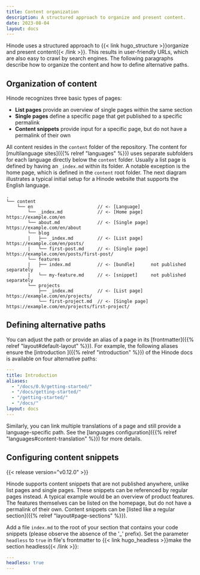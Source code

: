 ```yaml
---
title: Content organization
description: A structured approach to organize and present content.
date: 2023-08-04
layout: docs
---
```


Hinode uses a structured approach to {{< link hugo_structure >}}organize and present content{{< /link >}}. This results in user-friendly URLs, which are also easy to crawl by search engines. The following paragraphs describe how to organize the content and how to define alternative paths.

## Organization of content

Hinode recognizes three basic types of pages:

- **List pages** provide an overview of single pages within the same section
- **Single pages** define a specific page that get published to a specific permalink
- **Content snippets** provide input for a specific page, but do not have a permalink of their own

All content resides in the `content` folder of the repository. The content for [multilanguage sites]({{% relref "languages" %}}) uses separate subfolders for each language directly below the `content` folder. Usually a list page is defined by having an `_index.md` within its folder. A notable exception is the home page, which is defined in the `content` root folder. The next diagram illustrates a typical initial setup for a Hinode website that supports the English language.

```text
.
└── content
    └── en                        // <- [Language]
        └── _index.md             // <- [Home page]   https://example.com/en
        └── about.md              // <- [Single page] https://example.com/en/about
        └── blog
        |   ├── _index.md         // <- [List page]   https://example.com/en/posts/
        |   └── first-post.md     // <- [Single page] https://example.com/en/posts/first-post/
        └── features
        |   ├── index.md          // <- [bundle]      not published separately
        |   └── my-feature.md     // <- [snippet]     not published separately
        └── projects
            ├── _index.md         // <- [List page]   https://example.com/en/projects/
            └── first-project.md  // <- [Single page] https://example.com/en/projects/first-project/
```

## Defining alternative paths

You can adjust the path or provide an alias of a page in its [frontmatter]({{% relref "layout#default-layout" %}}). For example, the following aliases ensure the [introduction ]({{% relref "introduction" %}}) of the Hinode docs is available on four alternative paths:

```yml
---
title: Introduction
aliases:
  - "/docs/0.9/getting-started/"
  - "/docs/getting-started/"
  - "/getting-started/"
  - "/docs/"
layout: docs
---
```

Similarly, you can link multiple translations of a page and still provide a language-specific path. See the [languages configuration]({{% relref "languages#content-translation" %}}) for more details.

## Configuring content snippets

{{< release version="v0.12.0" >}}

Hinode supports content snippets that are not published anywhere, unlike list pages and single pages. These snippets can be referenced by regular pages instead. A typical example would be an overview of product features. The features themselves can be listed on the homepage, but do not have a permalink of their own. Content snippets can be [listed like a regular section]({{% relref "layout#page-sections" %}}).

Add a file `index.md` to the root of your section that contains your code snippets (please observe the absence of the '_' prefix). Set the parameter `headless` to `true` in file's frontmatter to {{< link hugo_headless >}}make the section headless{{< /link >}}:

```yml
---
headless: true
---
```
